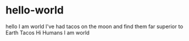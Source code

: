 # hello-world
hello I am world
I've had tacos on the moon and find them far superior to Earth Tacos
Hi Humans
I am world

